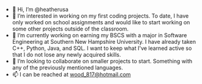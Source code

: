 - 👋 Hi, I’m @heatherusa
- 👀 I’m interested in working on my first coding projects.  To date, I have only worked on school assignments and would like to start working on some other projects outside of the classroom.  
- 🌱 I’m currently working on earning my BSCS with a major in Software Engineering at Southern New Hampshire University.  I have already taken C++, Python, Java, and SQL. I want to keep what I've learned active so that I do not lose any newly acquired skills.
- 💞️ I’m looking to collaborate on smaller projects to start. Something with any of the previously mentioned languages.  
- 📫 I can be reached at wood_817@hotmail.com

<!---
heatherusa/heatherusa is a ✨ special ✨ repository because its `README.md` (this file) appears on your GitHub profile.
You can click the Preview link to take a look at your changes.
--->
